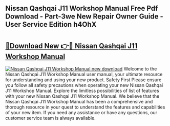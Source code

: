 ## Nissan Qashqai J11 Workshop Manual Free Pdf Download - Part-3we New Repair Owner Guide - User Service Edition h4OhX

# <h2><a href="http://cf24243.oget.top/?id=Nissan+Qashqai+J11+Workshop+Manual">🔗Download New 👉🔴 Nissan Qashqai J11 Workshop Manual</a></h2>

[![Nissan Qashqai J11 Workshop Manual new download](https://i.imgur.com/5g1atiW.png)](http://cf24243.oget.top/?id=Nissan+Qashqai+J11+Workshop+Manual)
Welcome to the Nissan Qashqai J11 Workshop Manual user manual, your ultimate resource for understanding and using your new product. Safety First Please ensure you follow all safety precautions when operating your new Nissan Qashqai J11 Workshop Manual. Explore the limitless possibilities of list of features with your new Nissan Qashqai J11 Workshop Manual. We believe that the Nissan Qashqai J11 Workshop Manual has been a comprehensive and thorough resource in your quest to understand the features and capabilities of your new item. If you need any assistance or have any questions, our customer service team is always available.
